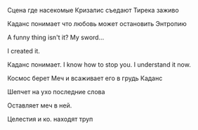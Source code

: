 Сцена где насекомые Кризалис съедают Тирека заживо



Каданс понимает что любовь может остановить Энтропию

A funny thing isn't it? My sword...

I created it. 


Каданс понимает. I know how to stop you. I understand it now.

Космос берет Меч и всаживает его в грудь Каданс

Шепчет на ухо последние слова

Оставляет меч в ней.

Целестия и ко. находят труп